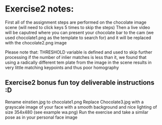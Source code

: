 # Exercise2 notes:
First all of the assignment steps are performed on the chocolate image scene (will need to click keys 5 times to skip the steps)
Then a live video will be caputred where you can present your chocolate bar to the cam (we used chocolate1.png as the template to search for) and it will be replaced with the chocolate2.png image


Please note that:
THRESHOLD variable is defined and used to skip further processing if the number
of inlier matches is less than it, we found that using a radically different tem
plate from the image in the scene results in very little matching keypoints and thus poor homography


## Exercise2 bonus fun toy deliverable instructions :D
Rename einstien.jpg to chocolate1.png 
Replace Chocolate3.jpg with a grayscale image of your face with a smooth background and nice lighting of size 354x480 (see example wa.png)
Run the exercise and take a similar pose as in your personal face image

